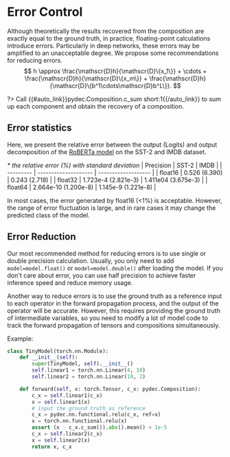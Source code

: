 # Error Control
Although theoretically the results recovered from the composition are exactly equal to the ground truth, in practice, floating-point calculations introduce errors. Particularly in deep networks, these errors may be amplified to an unacceptable degree. We propose some recommendations for reducing errors.
$$
h \approx \frac{\mathscr{D}h}{\mathscr{D}\{x_1\}} + \cdots + \frac{\mathscr{D}h}{\mathscr{D}\{x_m\}} + \frac{\mathscr{D}h}{\mathscr{D}\{b^1\cdots\mathscr{D}b^L\}}.
$$

?> Call {{#auto_link}}pydec.Composition.c_sum short:1{{/auto_link}} to sum up each component and obtain the recovery of a composition.

## Error statistics
Here, we present the relative error between the output (Logits) and output decomposition of the [RoBERTa model](https://arxiv.org/abs/1907.11692) on the SST-2 and IMDB dataset.

*\* the relative error (%) with standard deviation* 
| Precision | SST-2                | IMDB                |
| --------- | -------------------- | ------------------- |
| float16   | 0.526 (6.390)        | 0.243 (2.718)       |
| float32   | 1.723e-4 (2.821e-3)  | 1.411e04 (3.675e-3) |
| float64   | 2.664e-10 (1.200e-8) | 1.145e-9 (1.221e-8) |

In most cases, the error generated by float16 (<1%) is acceptable. However, the range of error fluctuation is large, and in rare cases it may change the predicted class of the model.

## Error Reduction

Our most recommended method for reducing errors is to use single or double precision calculation. Usually, you only need to add `model=model.float()` or `model=model.double()` after loading the model. If you don't care about error, you can use half precision to achieve faster inference speed and reduce memory usage.

Another way to reduce errors is to use the ground truth as a reference input to each operator in the forward propagation process, and the output of the operator will be accurate. However, this requires providing the ground truth of intermediate variables, so you need to modify a lot of model code to track the forward propagation of tensors and compositions simultaneously.

Example:
```python
class TinyModel(torch.nn.Module):
    def __init__(self):
        super(TinyModel, self).__init__()
        self.linear1 = torch.nn.Linear(4, 10)
        self.linear2 = torch.nn.Linear(10, 2)

    def forward(self, x: torch.Tensor, c_x: pydec.Composition):
        c_x = self.linear1(c_x)
        x = self.linear1(x)
        # input the ground truth as reference
        c_x = pydec.nn.functional.relu(c_x, ref=x)
        x = torch.nn.functional.relu(x)
        assert (x - c_x.c_sum()).abs().mean() < 1e-5
        c_x = self.linear2(c_x)
        x = self.linear2(x)
        return x, c_x
```